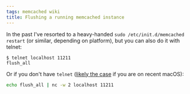 ```yaml
---
tags: memcached wiki
title: Flushing a running memcached instance
---
```


In the past I've resorted to a heavy-handed `sudo /etc/init.d/memcached restart` (or similar, depending on platform), but you can also do it with telnet:

```shell
$ telnet localhost 11211
flush_all
```

Or if you don't have `telnet` ([likely the case](https://serverfault.com/questions/259114/how-to-restart-clear-memcache-without-restarting-the-whole-web-server#comment908133_475987) if you are on recent macOS):

```bash
echo flush_all | nc -w 2 localhost 11211
```

